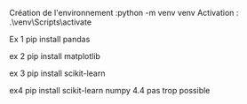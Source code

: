 Création de l'environnement :python -m venv venv 
Activation : .\venv\Scripts\activate

Ex 1 
pip install pandas

ex 2 
pip install matplotlib

ex 3 
pip install scikit-learn

ex4
pip install scikit-learn numpy
4.4 pas trop possible
